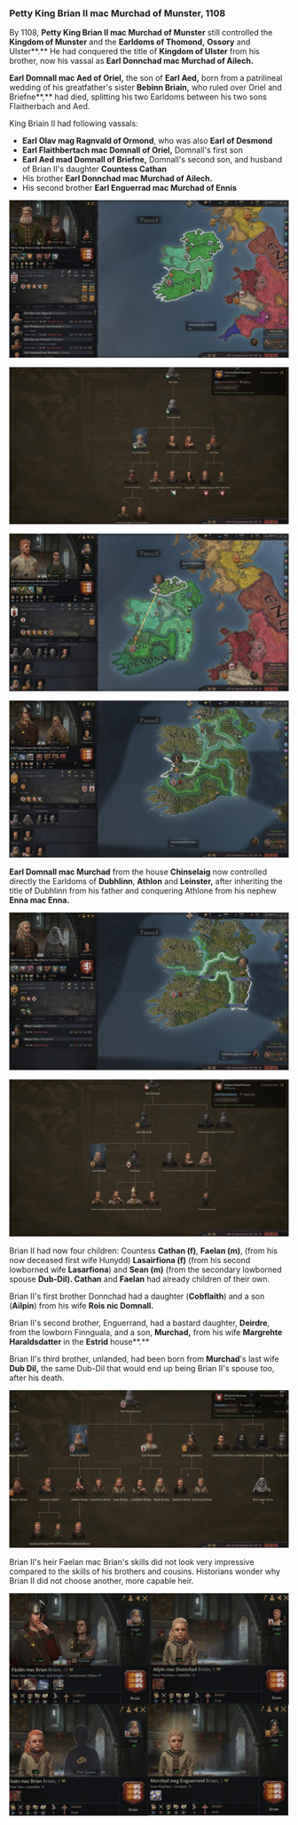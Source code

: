 ### Petty King Brian II mac Murchad of Munster, 1108

By 1108, **Petty King Brian II mac Murchad of Munster** still controlled the **Kingdom of Munster** and the **Earldoms of Thomond,** **Ossory** and Ulster**.** He had conquered the title of **Kingdom of Ulster** from his brother, now his vassal as **Earl Donnchad mac Murchad of Ailech.**

**Earl Domnall mac Aed of Oriel,** the son of **Earl Aed,** born from a patrilineal wedding of his greatfather's sister **Bebinn Briain,** who ruled over Oriel and Briefne**,** had died, splitting his two Earldoms between his two sons Flaitherbach and Aed.

King Briain II had following vassals:

- **Earl Olav mag Ragnvald of Ormond**, who was also **Earl of Desmond**
- **Earl Flaithbertach mac Domnall of Oriel,** Domnall's first son
- **Earl Aed mad Domnall of Briefne,** Domnall's second son, and husband of Brian II's daughter **Countess Cathan**
- His brother **Earl Donnchad mac Murchad of Ailech.**
- His second brother **Earl Enguerrad mac Murchad of Ennis**

![img](04-King_Brian-1108/char1.jpg)

![img](04-King_Brian-1108/din1.jpg)

![img](04-King_Brian-1108/fam1.jpg)

![img](04-King_Brian-1108/fam2.jpg)

**Earl Domnall mac Murchad** from the house **Chinselaig** now controlled directly the Earldoms of **Dubhlinn**, **Athlon** and **Leinster,** after inheriting the title of Dubhlinn from his father and conquering Athlone from his nephew **Enna mac Enna.**

![img](04-King_Brian-1108/map1.jpg)

![img](04-King_Brian-1108/din2.jpg)

Brian II had now four children: Countess **Cathan (f)**, **Faelan (m)**, (from his now deceased first wife Hunydd) **Lasairfiona (f)** (from his second lowborned wife **Lasarfiona**) and **Sean (m)** (from the secondary lowborned spouse **Dub-Dil). Cathan** and **Faelan** had already children of their own. 

Brian II's first brother Donnchad had a daughter (**Cobflaith**) and a son (**Ailpin**) from his wife **Rois nic Domnall.** 

Brian II's second brother, Enguerrand, had a bastard daughter, **Deirdre**, from the lowborn Finnguala, and a son, **Murchad,** from his wife **Margrehte Haraldsdatter** in the **Estrid** house**.** 

Brian II's third brother, unlanded, had been born from **Murchad**'s last wife **Dub Dil,** the same Dub-Dil that would end up being Brian II's spouse too, after his death.

![img](04-King_Brian-1108/fam3.jpg)

Brian II's heir Faelan mac Brian's skills did not look very impressive compared to the skills of his brothers and cousins. Historians wonder why Brian II did not choose another, more capable heir. 

![img](04-King_Brian-1108/heirs.jpg)